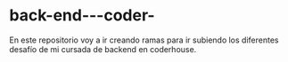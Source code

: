 # back-end---coder-
En este repositorio voy a ir creando ramas para ir subiendo los diferentes desafío de mi cursada de backend en coderhouse.
